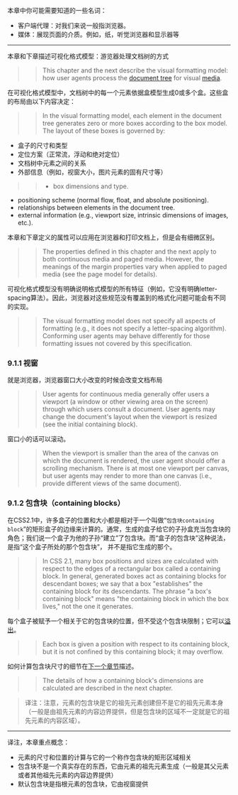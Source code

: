本章中你可能需要知道的一些名词：

* 客户端代理：对我们来说一般指浏览器。
* 媒体：展现页面的介质。例如，纸，听觉浏览器和显示器等

---

本章和下章描述可视化格式模型：游览器处理文档树的方式

>>This chapter and the next describe the visual formatting model: how user agents process the [document tree](http://www.w3.org/TR/CSS21/conform.html#doctree) for visual [media](http://www.w3.org/TR/CSS21/media.html).

在可视化格式模型中，文档树中的每一个元素依据盒模型生成0或多个盒。这些盒的布局由以下内容决定：

>>In the visual formatting model, each element in the document tree generates zero or more boxes according to the box model. The layout of these boxes is governed by:

* 盒子的尺寸和类型
* 定位方案（正常流，浮动和绝对定位）
* 文档树中元素之间的关系
* 外部信息（例如，视窗大小，图片元素的固有尺寸等）

>>* box dimensions and type.
* positioning scheme (normal flow, float, and absolute positioning).
* relationships between elements in the document tree.
* external information (e.g., viewport size, intrinsic dimensions of images, etc.).

本章和下章定义的属性可以应用在浏览器和打印文档上，但是会有细微区别。

>>The properties defined in this chapter and the next apply to both continuous media and paged media. However, the meanings of the margin properties vary when applied to paged media (see the page model for details).

可视化格式模型没有明确说明格式模型的所有特征（例如，它没有明确letter-spacing算法）。因此，浏览器对这些规范没有覆盖到的格式化问题可能会有不同的实现。

>>The visual formatting model does not specify all aspects of formatting (e.g., it does not specify a letter-spacing algorithm). Conforming user agents may behave differently for those formatting issues not covered by this specification.

### 9.1.1 视窗

就是浏览器，浏览器窗口大小改变的时候会改变文档布局


>>User agents for continuous media generally offer users a viewport (a window or other viewing area on the screen) through which users consult a document. User agents may change the document's layout when the viewport is resized (see the initial containing block).

窗口小的话可以滚动。

>>When the viewport is smaller than the area of the canvas on which the document is rendered, the user agent should offer a scrolling mechanism. There is at most one viewport per canvas, but user agents may render to more than one canvas (i.e., provide different views of the same document).

### 9.1.2 包含块（containing blocks）
在CSS2.1中，许多盒子的位置和大小都是相对于一个叫做“`包含块containing block`”的矩形盒子的边缘来计算的。通常，生成的盒子给它的子孙盒充当包含块的角色；我们说一个盒子为他的子孙“建立”了包含块。而“盒子的包含块”这种说法，是指“这个盒子所处的那个包含块”， 并不是指它生成的那个。

>>In CSS 2.1, many box positions and sizes are calculated with respect to the edges of a rectangular box called a containing block. In general, generated boxes act as containing blocks for descendant boxes; we say that a box "establishes" the containing block for its descendants. The phrase "a box's containing block" means "the containing block in which the box lives," not the one it generates.

每个盒子被赋予一个相关于它的包含块的位置，但不受这个包含块限制；它可以[溢出](http://www.w3.org/TR/CSS21/visufx.html#overflow)。

>>Each box is given a position with respect to its containing block, but it is not confined by this containing block; it may overflow.

如何计算包含块尺寸的细节在[下一个章节](9.2-控制盒的产生（done）)描述。

>>The details of how a containing block's dimensions are calculated are described in the next chapter.

>译注：注意，元素的包含块是它的祖先元素创建但不是它的祖先元素本身（一般是由祖先元素的内容边界提供，但是包含块的区域不一定就是它的祖先元素的内容区域）。


---
译注，本章重点概念：
* 元素的尺寸和位置的计算与它的一个称作包含块的矩形区域相关
* 包含块不是一个真实存在的东西，它由元素的祖先元素生成（一般是其父元素或者其他祖先元素的内容边界提供）
* 默认包含块是指根元素的包含块，它由视窗提供

